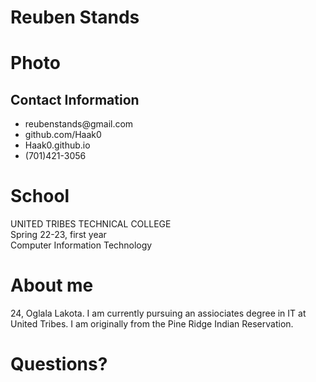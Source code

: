 # Reuben Stands  
# Photo  
## Contact Information  
<ul>
  <li>reubenstands@gmail.com</li>
  <li>github.com/Haak0</li>
  <li>Haak0.github.io</li>
  <li>(701)421-3056</li>
</ul>  

# School  
UNITED TRIBES TECHNICAL COLLEGE  
Spring 22-23, first year  
Computer Information Technology  

# About me  
24, Oglala Lakota. I am currently pursuing an assiociates degree in IT at United Tribes. I am originally from the Pine Ridge Indian Reservation.
# Questions?  
